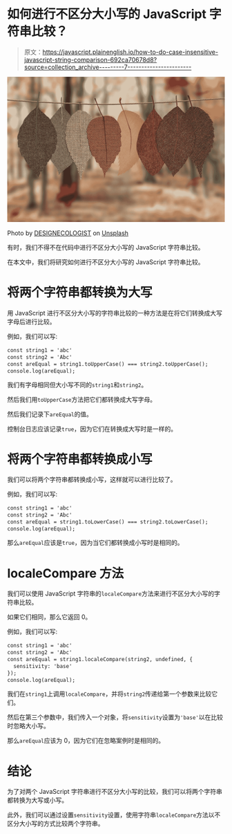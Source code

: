 # 如何进行不区分大小写的 JavaScript 字符串比较？

> 原文：<https://javascript.plainenglish.io/how-to-do-case-insensitive-javascript-string-comparison-692ca70678d8?source=collection_archive---------7----------------------->

![](img/2de335d115870a23e3fcf83f65a16bb6.png)

Photo by [DESIGNECOLOGIST](https://unsplash.com/@designecologist?utm_source=medium&utm_medium=referral) on [Unsplash](https://unsplash.com?utm_source=medium&utm_medium=referral)

有时，我们不得不在代码中进行不区分大小写的 JavaScript 字符串比较。

在本文中，我们将研究如何进行不区分大小写的 JavaScript 字符串比较。

# 将两个字符串都转换为大写

用 JavaScript 进行不区分大小写的字符串比较的一种方法是在将它们转换成大写字母后进行比较。

例如，我们可以写:

```
const string1 = 'abc'
const string2 = 'Abc'
const areEqual = string1.toUpperCase() === string2.toUpperCase();
console.log(areEqual);
```

我们有字母相同但大小写不同的`string1`和`string2`。

然后我们用`toUpperCase`方法把它们都转换成大写字母。

然后我们记录下`areEqual`的值。

控制台日志应该记录`true`，因为它们在转换成大写时是一样的。

# 将两个字符串都转换成小写

我们可以将两个字符串都转换成小写，这样就可以进行比较了。

例如，我们可以写:

```
const string1 = 'abc'
const string2 = 'Abc'
const areEqual = string1.toLowerCase() === string2.toLowerCase();
console.log(areEqual);
```

那么`areEqual`应该是`true`，因为当它们都转换成小写时是相同的。

# localeCompare 方法

我们可以使用 JavaScript 字符串的`localeCompare`方法来进行不区分大小写的字符串比较。

如果它们相同，那么它返回 0。

例如，我们可以写:

```
const string1 = 'abc'
const string2 = 'Abc'
const areEqual = string1.localeCompare(string2, undefined, {
  sensitivity: 'base'
});
console.log(areEqual);
```

我们在`string1`上调用`localeCompare`，并将`string2`传递给第一个参数来比较它们。

然后在第三个参数中，我们传入一个对象，将`sensitivity`设置为`'base'`以在比较时忽略大小写。

那么`areEqual`应该为 0，因为它们在忽略案例时是相同的。

# 结论

为了对两个 JavaScript 字符串进行不区分大小写的比较，我们可以将两个字符串都转换为大写或小写。

此外，我们可以通过设置`sensitivity`设置，使用字符串`localeCompare`方法以不区分大小写的方式比较两个字符串。